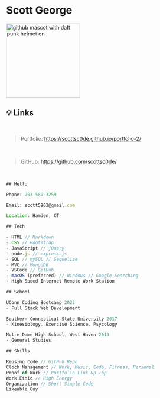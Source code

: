 # Scott George

<img src="https://octodex.github.com/images/daftpunktocat-thomas.gif" alt="github mascot with daft punk helmet on" width="200"/>

## 💡 Links

</br>

> Portfolio: https://scottsc0de.github.io/portfolio-2/ 

</br>

> GitHub: https://github.com/scottsc0de/

</br>

```js
## Hello

Phone: 203-589-3259

Email: scott5902@gmail.com

Location: Hamden, CT
```

```js
## Tech

- HTML // Markdown
- CSS // Bootstrap
- JavaScript // jQuery
- node.js // express.js
- SQL // mySQL // Sequelize
- MVC // MongoDB
- VSCode // GitHub
- macOS (preferred) // Windows // Google Searching
- High Speed Internet Remote Work Station
```

```js
## School

UConn Coding Bootcamp 2023
- Full Stack Web Development

Southern Connecticut State University 2017
- Kinesiology, Exercise Science, Psycology

Notre Dame High School, West Haven 2013
- General Studies
```

``` js
## Skills

Reusing Code // GitHub Repo
Clock Management // Work, Music, Code, Fitness, Personal
Proof of Work // Portfolio Link Up Top
Work Ethic // High Energy
Organization // Short Simple Code
Likeable Guy
```
